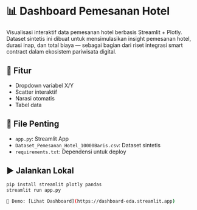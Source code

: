 # 📊 Dashboard Pemesanan Hotel

Visualisasi interaktif data pemesanan hotel berbasis Streamlit + Plotly.
Dataset sintetis ini dibuat untuk mensimulasikan insight pemesanan hotel, durasi inap, dan total biaya — sebagai bagian dari riset integrasi smart contract dalam ekosistem pariwisata digital.

## 🚀 Fitur
- Dropdown variabel X/Y
- Scatter interaktif
- Narasi otomatis
- Tabel data

## 📂 File Penting
- `app.py`: Streamlit App
- `Dataset_Pemesanan_Hotel_10000Baris.csv`: Dataset sintetis
- `requirements.txt`: Dependensi untuk deploy

## ▶️ Jalankan Lokal
```bash
pip install streamlit plotly pandas
streamlit run app.py

🔗 Demo: [Lihat Dashboard](https://dashboard-eda.streamlit.app)
